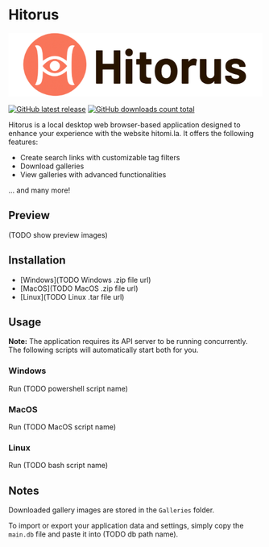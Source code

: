 # Hitorus

<div align="center">
  <picture>
    <source media="(prefers-color-scheme: dark)" srcset="content/banner-dark.png">
    <source media="(prefers-color-scheme: light)" srcset="content/banner-light.png">
    <img alt="Hitorus" src="content/banner-light.png">
  </picture>
</div>

[![GitHub latest release](https://img.shields.io/github/release/kaismic/Hitorus.svg?logo=github)](https://github.com/kaismic/Hitorus/releases/latest)
[![GitHub downloads count total](https://img.shields.io/github/downloads/kaismic/Hitorus/total.svg?logo=github)](https://github.com/kaismic/Hitorus/releases)

Hitorus is a local desktop web browser-based application designed to enhance your experience with the website hitomi.la. It offers the following features:

- Create search links with customizable tag filters
- Download galleries
- View galleries with advanced functionalities

... and many more!

## Preview

(TODO show preview images)

## Installation
- [Windows](TODO Windows .zip file url)
- [MacOS](TODO MacOS .zip file url)
- [Linux](TODO Linux .tar file url)

## Usage
**Note:** The application requires its API server to be running concurrently. The following scripts will automatically start both for you.

### Windows
Run (TODO powershell script name)

### MacOS
Run (TODO MacOS script name)

### Linux
Run (TODO bash script name)

## Notes
Downloaded gallery images are stored in the `Galleries` folder.

To import or export your application data and settings, simply copy the `main.db` file and paste it into (TODO db path name).
